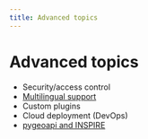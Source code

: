 ```yaml
---
title: Advanced topics
---
```


# Advanced topics

- Security/access control
- [Multilingual support](i18n/index.md)
- Custom plugins
- Cloud deployment (DevOps)
- [pygeoapi and INSPIRE](advanced/inspire.md)